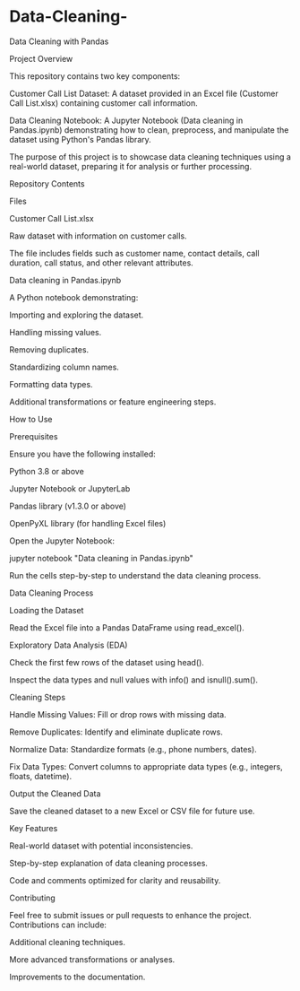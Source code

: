 # Data-Cleaning-
Data Cleaning with Pandas

Project Overview

This repository contains two key components:

Customer Call List Dataset: A dataset provided in an Excel file (Customer Call List.xlsx) containing customer call information.

Data Cleaning Notebook: A Jupyter Notebook (Data cleaning in Pandas.ipynb) demonstrating how to clean, preprocess, and manipulate the dataset using Python's Pandas library.

The purpose of this project is to showcase data cleaning techniques using a real-world dataset, preparing it for analysis or further processing.

Repository Contents

Files

Customer Call List.xlsx

Raw dataset with information on customer calls.

The file includes fields such as customer name, contact details, call duration, call status, and other relevant attributes.

Data cleaning in Pandas.ipynb

A Python notebook demonstrating:

Importing and exploring the dataset.

Handling missing values.

Removing duplicates.

Standardizing column names.

Formatting data types.

Additional transformations or feature engineering steps.

How to Use

Prerequisites

Ensure you have the following installed:

Python 3.8 or above

Jupyter Notebook or JupyterLab

Pandas library (v1.3.0 or above)

OpenPyXL library (for handling Excel files)

Open the Jupyter Notebook:

jupyter notebook "Data cleaning in Pandas.ipynb"

Run the cells step-by-step to understand the data cleaning process.

Data Cleaning Process

Loading the Dataset

Read the Excel file into a Pandas DataFrame using read_excel().

Exploratory Data Analysis (EDA)

Check the first few rows of the dataset using head().

Inspect the data types and null values with info() and isnull().sum().

Cleaning Steps

Handle Missing Values: Fill or drop rows with missing data.

Remove Duplicates: Identify and eliminate duplicate rows.

Normalize Data: Standardize formats (e.g., phone numbers, dates).

Fix Data Types: Convert columns to appropriate data types (e.g., integers, floats, datetime).

Output the Cleaned Data

Save the cleaned dataset to a new Excel or CSV file for future use.

Key Features

Real-world dataset with potential inconsistencies.

Step-by-step explanation of data cleaning processes.

Code and comments optimized for clarity and reusability.

Contributing

Feel free to submit issues or pull requests to enhance the project. Contributions can include:

Additional cleaning techniques.

More advanced transformations or analyses.

Improvements to the documentation.
